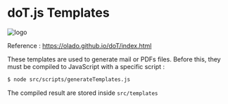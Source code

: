 # doT.js Templates

![logo](https://camo.githubusercontent.com/5663fd17d1e4b06bded4e7bc8571822d3cb91e099f32e642e0ca9874de7c7645/687474703a2f2f6f6c61646f2e6769746875622e696f2f646f542f646f542d6a732d3130304032782e706e67)

Reference : https://olado.github.io/doT/index.html

These templates are used to generate mail or PDFs files.
Before this, they must be compiled to JavaScript with a specific script : 

```sh
$ node src/scripts/generateTemplates.js
```

The compiled result are stored inside `src/templates`
